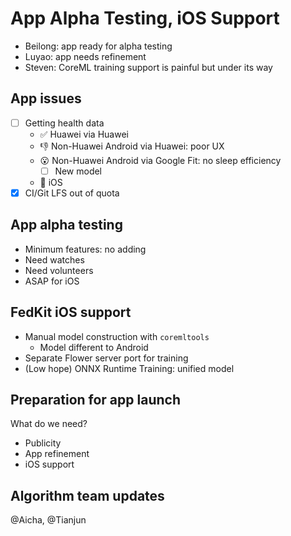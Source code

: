 <!-- slide -->
# App Alpha Testing, iOS Support

<!-- slide -->
- Beilong: app ready for alpha testing
- Luyao: app needs refinement
- Steven: CoreML training support is painful but under its way

<!-- slide -->
## App issues

- [ ] Getting health data
    - ✅ Huawei via Huawei
    - 👎 Non-Huawei Android via Huawei: poor UX
    - 😮 Non-Huawei Android via Google Fit: no sleep efficiency
        - [ ] New model
    - 🚧 iOS
- [x] CI/Git LFS out of quota

<!-- slide -->
## App alpha testing

- Minimum features: no adding
- Need watches
- Need volunteers
- ASAP for iOS

<!-- slide -->
## FedKit iOS support

- Manual model construction with `coremltools`
    - Model different to Android
- Separate Flower server port for training
- (Low hope) ONNX Runtime Training: unified model

<!-- slide -->
## Preparation for app launch

What do we need?

- Publicity
- App refinement
- iOS support

<!-- slide -->
## Algorithm team updates

@Aicha, @Tianjun

